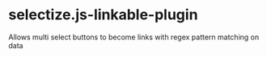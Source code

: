 # selectize.js-linkable-plugin
Allows multi select buttons to become links with regex pattern matching on data
